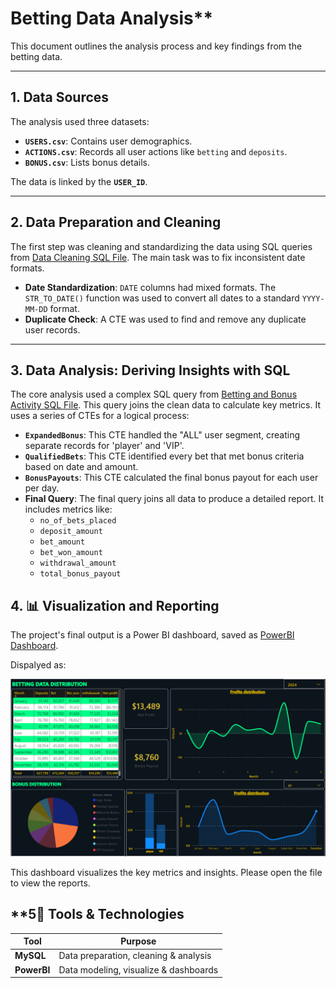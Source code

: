 # Betting Data Analysis**

This document outlines the analysis process and key findings from the betting data.

-----

## **1. Data Sources**

The analysis used three datasets:

  * **`USERS.csv`**: Contains user demographics.
  * **`ACTIONS.csv`**: Records all user actions like `betting` and `deposits`.
  * **`BONUS.csv`**: Lists bonus details.

The data is linked by the **`USER_ID`**.

-----

## **2. Data Preparation and Cleaning**

The first step was cleaning and standardizing the data using SQL queries from [Data Cleaning SQL File](Betting_Data/Data%20Cleaning%20and%20exploration.sql). 
The main task was to fix inconsistent date formats.

  * **Date Standardization**: `DATE` columns had mixed formats. The `STR_TO_DATE()` function was used to convert all dates to a standard `YYYY-MM-DD` format.
  * **Duplicate Check**: A CTE was used to find and remove any duplicate user records.

-----

## **3. Data Analysis: Deriving Insights with SQL**

The core analysis used a complex SQL query from [Betting and Bonus Activity SQL File](Betting%20and%20Bonus%20Activity.sql). 
This query joins the clean data to calculate key metrics. It uses a series of CTEs for a logical process:

  * **`ExpandedBonus`**: This CTE handled the "ALL" user segment, creating separate records for 'player' and 'VIP'.
  * **`QualifiedBets`**: This CTE identified every bet that met bonus criteria based on date and amount.
  * **`BonusPayouts`**: This CTE calculated the final bonus payout for each user per day.
  * **Final Query**: The final query joins all data to produce a detailed report. It includes metrics like:
      * `no_of_bets_placed`
      * `deposit_amount`
      * `bet_amount`
      * `bet_won_amount`
      * `withdrawal_amount`
      * `total_bonus_payout`


## **4. 📊 Visualization and Reporting**

The project's final output is a Power BI dashboard, saved as [PowerBI Dashboard](Betting%20Data%202024.pbix).

Dispalyed as: 

  ![Betting data and Bonus data Dashboard](Gamdon_Dash.png) 

This dashboard visualizes the key metrics and insights. Please open the file to view the reports.


## **5🔧 Tools & Technologies

| Tool        | Purpose                                |
|-------------|----------------------------------------|
| **MySQL**   | Data preparation, cleaning & analysis  |
| **PowerBI** | Data modeling, visualize & dashboards  |

